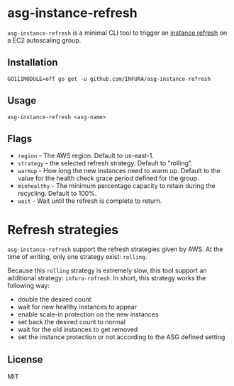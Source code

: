 # asg-instance-refresh

`asg-instance-refresh` is a minimal CLI tool to trigger an [instance refresh](https://docs.aws.amazon.com/autoscaling/ec2/userguide/asg-instance-refresh.html) on a EC2 autoscaling group.

## Installation

`GO111MODULE=off go get -u github.com/INFURA/asg-instance-refresh`

## Usage

`asg-instance-refresh <asg-name>`

## Flags

- `region` - The AWS region. Default to us-east-1.
- `strategy` - the selected refresh strategy. Default to "rolling".
- `warmup` - How long the new instances need to warm up. Default to the value for the health check grace period defined for the group.
- `minhealthy` - The minimum percentage capacity to retain during the recycling. Default to 100%.
- `wait` - Wait until the refresh is complete to return.

# Refresh strategies

`asg-instance-refresh` support the refresh strategies given by AWS. At the time of writing, only one strategy exist: `rolling`.

Because this `rolling` strategy is extremely slow, this tool support an additional strategy: `infura-refresh`. In short, this strategy works the following way:
- double the desired count
- wait for new healthy instances to appear
- enable scale-in protection on the new instances
- set back the desired count to normal
- wait for the old instances to get removed
- set the instance protection or not according to the ASG defined setting

## License

MIT
